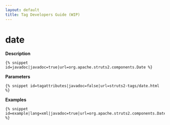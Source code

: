 ```yaml
---
layout: default
title: Tag Developers Guide (WIP)
---
```


# date

__Description__



~~~~~~~
{% snippet id=javadoc|javadoc=true|url=org.apache.struts2.components.Date %}
~~~~~~~

__Parameters__



~~~~~~~
{% snippet id=tagattributes|javadoc=false|url=struts2-tags/date.html %}
~~~~~~~

__Examples__



~~~~~~~
{% snippet id=example|lang=xml|javadoc=true|url=org.apache.struts2.components.Date %}
~~~~~~~
